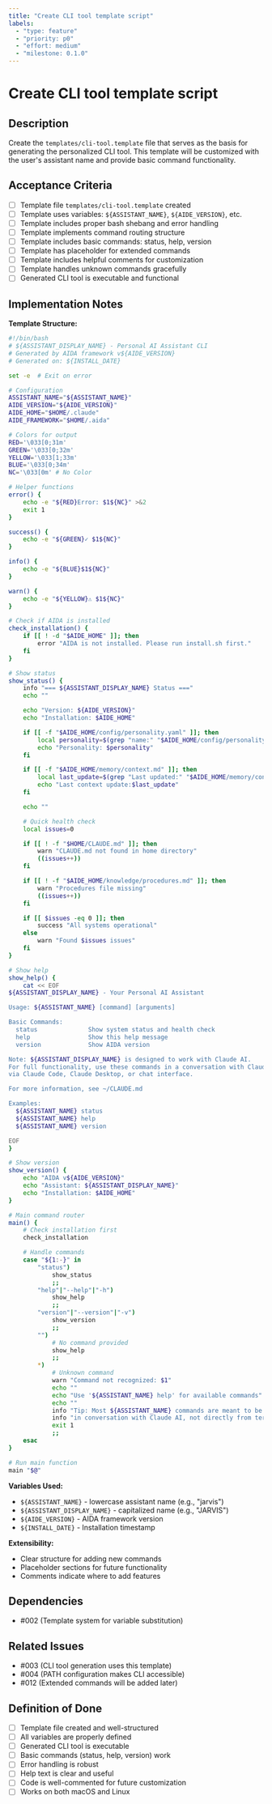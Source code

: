 ```yaml
---
title: "Create CLI tool template script"
labels:
  - "type: feature"
  - "priority: p0"
  - "effort: medium"
  - "milestone: 0.1.0"
---
```


# Create CLI tool template script

## Description

Create the `templates/cli-tool.template` file that serves as the basis for generating the personalized CLI tool. This template will be customized with the user's assistant name and provide basic command functionality.

## Acceptance Criteria

- [ ] Template file `templates/cli-tool.template` created
- [ ] Template uses variables: `${ASSISTANT_NAME}`, `${AIDE_VERSION}`, etc.
- [ ] Template includes proper bash shebang and error handling
- [ ] Template implements command routing structure
- [ ] Template includes basic commands: status, help, version
- [ ] Template has placeholder for extended commands
- [ ] Template includes helpful comments for customization
- [ ] Template handles unknown commands gracefully
- [ ] Generated CLI tool is executable and functional

## Implementation Notes

**Template Structure:**
```bash
#!/bin/bash
# ${ASSISTANT_DISPLAY_NAME} - Personal AI Assistant CLI
# Generated by AIDA framework v${AIDE_VERSION}
# Generated on: ${INSTALL_DATE}

set -e  # Exit on error

# Configuration
ASSISTANT_NAME="${ASSISTANT_NAME}"
AIDE_VERSION="${AIDE_VERSION}"
AIDE_HOME="$HOME/.claude"
AIDE_FRAMEWORK="$HOME/.aida"

# Colors for output
RED='\033[0;31m'
GREEN='\033[0;32m'
YELLOW='\033[1;33m'
BLUE='\033[0;34m'
NC='\033[0m' # No Color

# Helper functions
error() {
    echo -e "${RED}Error: $1${NC}" >&2
    exit 1
}

success() {
    echo -e "${GREEN}✓ $1${NC}"
}

info() {
    echo -e "${BLUE}$1${NC}"
}

warn() {
    echo -e "${YELLOW}⚠ $1${NC}"
}

# Check if AIDA is installed
check_installation() {
    if [[ ! -d "$AIDE_HOME" ]]; then
        error "AIDA is not installed. Please run install.sh first."
    fi
}

# Show status
show_status() {
    info "=== ${ASSISTANT_DISPLAY_NAME} Status ==="
    echo ""

    echo "Version: ${AIDE_VERSION}"
    echo "Installation: $AIDE_HOME"

    if [[ -f "$AIDE_HOME/config/personality.yaml" ]]; then
        local personality=$(grep "name:" "$AIDE_HOME/config/personality.yaml" | head -1 | cut -d'"' -f2)
        echo "Personality: $personality"
    fi

    if [[ -f "$AIDE_HOME/memory/context.md" ]]; then
        local last_update=$(grep "Last updated:" "$AIDE_HOME/memory/context.md" | head -1 | cut -d':' -f2-)
        echo "Last context update:$last_update"
    fi

    echo ""

    # Quick health check
    local issues=0

    if [[ ! -f "$HOME/CLAUDE.md" ]]; then
        warn "CLAUDE.md not found in home directory"
        ((issues++))
    fi

    if [[ ! -f "$AIDE_HOME/knowledge/procedures.md" ]]; then
        warn "Procedures file missing"
        ((issues++))
    fi

    if [[ $issues -eq 0 ]]; then
        success "All systems operational"
    else
        warn "Found $issues issues"
    fi
}

# Show help
show_help() {
    cat << EOF
${ASSISTANT_DISPLAY_NAME} - Your Personal AI Assistant

Usage: ${ASSISTANT_NAME} [command] [arguments]

Basic Commands:
  status              Show system status and health check
  help                Show this help message
  version             Show AIDA version

Note: ${ASSISTANT_DISPLAY_NAME} is designed to work with Claude AI.
For full functionality, use these commands in a conversation with Claude
via Claude Code, Claude Desktop, or chat interface.

For more information, see ~/CLAUDE.md

Examples:
  ${ASSISTANT_NAME} status
  ${ASSISTANT_NAME} help
  ${ASSISTANT_NAME} version

EOF
}

# Show version
show_version() {
    echo "AIDA v${AIDE_VERSION}"
    echo "Assistant: ${ASSISTANT_DISPLAY_NAME}"
    echo "Installation: $AIDE_HOME"
}

# Main command router
main() {
    # Check installation first
    check_installation

    # Handle commands
    case "${1:-}" in
        "status")
            show_status
            ;;
        "help"|"--help"|"-h")
            show_help
            ;;
        "version"|"--version"|"-v")
            show_version
            ;;
        "")
            # No command provided
            show_help
            ;;
        *)
            # Unknown command
            warn "Command not recognized: $1"
            echo ""
            echo "Use '${ASSISTANT_NAME} help' for available commands"
            echo ""
            info "Tip: Most ${ASSISTANT_NAME} commands are meant to be used"
            info "in conversation with Claude AI, not directly from terminal."
            exit 1
            ;;
    esac
}

# Run main function
main "$@"
```

**Variables Used:**
- `${ASSISTANT_NAME}` - lowercase assistant name (e.g., "jarvis")
- `${ASSISTANT_DISPLAY_NAME}` - capitalized name (e.g., "JARVIS")
- `${AIDE_VERSION}` - AIDA framework version
- `${INSTALL_DATE}` - Installation timestamp

**Extensibility:**
- Clear structure for adding new commands
- Placeholder sections for future functionality
- Comments indicate where to add features

## Dependencies

- #002 (Template system for variable substitution)

## Related Issues

- #003 (CLI tool generation uses this template)
- #004 (PATH configuration makes CLI accessible)
- #012 (Extended commands will be added later)

## Definition of Done

- [ ] Template file created and well-structured
- [ ] All variables are properly defined
- [ ] Generated CLI tool is executable
- [ ] Basic commands (status, help, version) work
- [ ] Error handling is robust
- [ ] Help text is clear and useful
- [ ] Code is well-commented for future customization
- [ ] Works on both macOS and Linux
